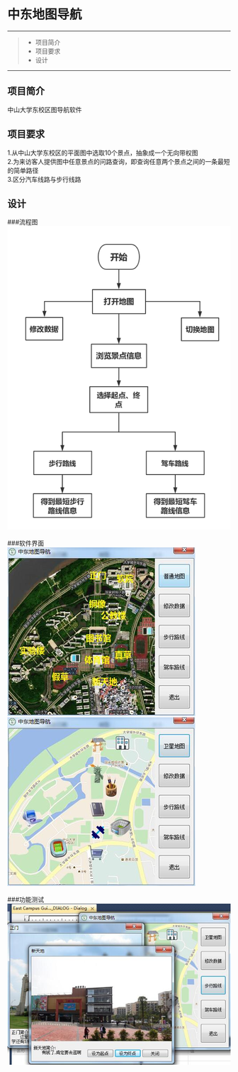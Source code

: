 # 中东地图导航

------

> * 项目简介
> * 项目要求
> * 设计

------

## 项目简介
中山大学东校区图导航软件

## 项目要求
1.从中山大学东校区的平面图中选取10个景点，抽象成一个无向带权图<br>
2.为来访客人提供图中任意景点的问路查询，即查询任意两个景点之间的一条最短的简单路径<br>
3.区分汽车线路与步行线路<br>


## 设计
###流程图
![image](https://github.com/luguanxing/Data-Structures-and-Algorithms/blob/master/Homework/project04-%E4%B8%AD%E4%B8%9C%E5%9C%B0%E5%9B%BE%E5%AF%BC%E8%88%AA/pictures/%E7%AE%80%E5%8C%96%E6%B5%81%E7%A8%8B%E5%9B%BE.png?raw=true)
<br>
<br>
###软件界面
![image](https://github.com/luguanxing/Data-Structures-and-Algorithms/blob/master/Homework/project04-%E4%B8%AD%E4%B8%9C%E5%9C%B0%E5%9B%BE%E5%AF%BC%E8%88%AA/pictures/%E5%8D%AB%E6%98%9F%E5%9C%B0%E5%9B%BE.jpg?raw=true)
![image](https://github.com/luguanxing/Data-Structures-and-Algorithms/blob/master/Homework/project04-%E4%B8%AD%E4%B8%9C%E5%9C%B0%E5%9B%BE%E5%AF%BC%E8%88%AA/pictures/%E6%99%AE%E9%80%9A%E5%9C%B0%E5%9B%BE.jpg?raw=true)
<br>
<br>
###功能测试
![image](https://github.com/luguanxing/Data-Structures-and-Algorithms/blob/master/Homework/project04-%E4%B8%AD%E4%B8%9C%E5%9C%B0%E5%9B%BE%E5%AF%BC%E8%88%AA/pictures/%E6%B5%8B%E8%AF%95.jpg?raw=true)
